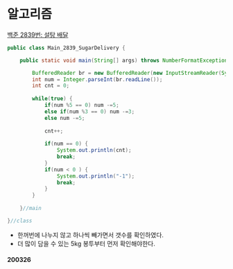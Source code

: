 # 알고리즘

[백준 2839번: 설탕 배달](https://www.acmicpc.net/problem/2839)

```java
public class Main_2839_SugarDelivery {

	public static void main(String[] args) throws NumberFormatException, IOException {

		BufferedReader br = new BufferedReader(new InputStreamReader(System.in));
		int num = Integer.parseInt(br.readLine());
		int cnt = 0;
		
		while(true) {
			if(num %5 == 0) num -=5;
			else if(num %3 == 0) num -=3;
			else num -=5;
			
			cnt++;
			
			if(num == 0) {
				System.out.println(cnt); 
				break;
			}
			if(num < 0 ) {
				System.out.println("-1");
				break;
			}
		}
		
	}//main

}//class


```
- 한꺼번에 나누지 않고 하나씩 빼가면서 갯수를 확인하였다.
- 더 많이 담을 수 있는 5kg 봉투부터 먼저 확인해야한다.

#### 200326


